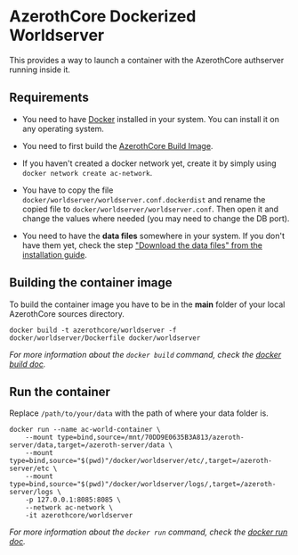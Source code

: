 # AzerothCore Dockerized Worldserver

This provides a way to launch a container with the AzerothCore authserver running inside it.

## Requirements

- You need to have [Docker](https://docs.docker.com/install/) installed in your system. You can install it on any operating system.

- You need to first build the [AzerothCore Build Image](https://github.com/azerothcore/azerothcore-wotlk/tree/master/docker/build).

- If you haven't created a docker network yet, create it by simply using `docker network create ac-network`.

- You have to copy the file `docker/worldserver/worldserver.conf.dockerdist` and rename the copied file to `docker/worldserver/worldserver.conf`. Then open it and change the values where needed (you may need to change the DB port).

- You need to have the **data files** somewhere in your system. If you don't have them yet, check the step ["Download the data files" from the installation guide](https://github.com/AzerothCore/azerothcore-wotlk/wiki/Installation#5-download-the-data-files).

## Building the container image

To build the container image you have to be in the **main** folder of your local AzerothCore sources directory.

```docker build -t azerothcore/worldserver -f docker/worldserver/Dockerfile docker/worldserver```

*For more information about the `docker build` command, check the [docker build doc](https://docs.docker.com/engine/reference/commandline/build/).*

## Run the container

Replace `/path/to/your/data` with the path of where your data folder is.

```
docker run --name ac-world-container \
    --mount type=bind,source=/mnt/70DD9E0635B3A813/azeroth-server/data,target=/azeroth-server/data \
    --mount type=bind,source="$(pwd)"/docker/worldserver/etc/,target=/azeroth-server/etc \
    --mount type=bind,source="$(pwd)"/docker/worldserver/logs/,target=/azeroth-server/logs \
    -p 127.0.0.1:8085:8085 \
    --network ac-network \
    -it azerothcore/worldserver
```

*For more information about the `docker run` command, check the [docker run doc](https://docs.docker.com/engine/reference/run/).*
